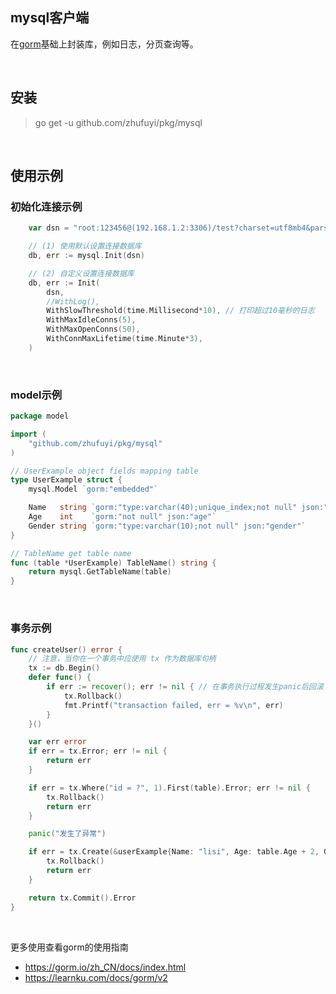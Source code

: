 ## mysql客户端

在[gorm](gorm.io/gorm)基础上封装库，例如日志，分页查询等。

<br>

## 安装

> go get -u github.com/zhufuyi/pkg/mysql

<br>

## 使用示例

### 初始化连接示例

```go
    var dsn = "root:123456@(192.168.1.2:3306)/test?charset=utf8mb4&parseTime=True&loc=Local"

    // (1) 使用默认设置连接数据库
    db, err := mysql.Init(dsn)

    // (2) 自定义设置连接数据库
	db, err := Init(
		dsn,
		//WithLog(),
		WithSlowThreshold(time.Millisecond*10), // 打印超过10毫秒的日志
		WithMaxIdleConns(5),
		WithMaxOpenConns(50),
		WithConnMaxLifetime(time.Minute*3),
	)
```

<br>

### model示例

```go
package model

import (
	"github.com/zhufuyi/pkg/mysql"
)

// UserExample object fields mapping table
type UserExample struct {
	mysql.Model `gorm:"embedded"`

	Name   string `gorm:"type:varchar(40);unique_index;not null" json:"name"`
	Age    int    `gorm:"not null" json:"age"`
	Gender string `gorm:"type:varchar(10);not null" json:"gender"`
}

// TableName get table name
func (table *UserExample) TableName() string {
	return mysql.GetTableName(table)
}
```

<br>

### 事务示例

```go
func createUser() error {
	// 注意，当你在一个事务中应使用 tx 作为数据库句柄
	tx := db.Begin()
	defer func() {
		if err := recover(); err != nil { // 在事务执行过程发生panic后回滚
			tx.Rollback()
			fmt.Printf("transaction failed, err = %v\n", err)
		}
	}()

	var err error
	if err = tx.Error; err != nil {
		return err
	}

	if err = tx.Where("id = ?", 1).First(table).Error; err != nil {
		tx.Rollback()
		return err
	}

	panic("发生了异常")

	if err = tx.Create(&userExample{Name: "lisi", Age: table.Age + 2, Gender: "男"}).Error; err != nil {
		tx.Rollback()
		return err
	}

	return tx.Commit().Error
}
```
<br>

更多使用查看gorm的使用指南

- https://gorm.io/zh_CN/docs/index.html
- https://learnku.com/docs/gorm/v2
